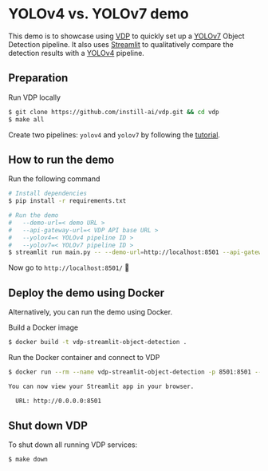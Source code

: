 # YOLOv4 vs. YOLOv7 demo

This demo is to showcase using [VDP](https://github.com/instill-ai/vdp) to quickly set up a [YOLOv7](https://github.com/WongKinYiu/yolov7) Object Detection pipeline. It also uses [Streamlit](https://streamlit.io) to qualitatively compare the detection results with a [YOLOv4](https://github.com/AlexeyAB/darknet) pipeline.

## Preparation
Run VDP locally

```bash
$ git clone https://github.com/instill-ai/vdp.git && cd vdp
$ make all
```

 Create two pipelines: `yolov4` and `yolov7` by following the [tutorial](https://www.instill.tech/tutorials/vdp-streamlit-yolov7).

## How to run the demo
Run the following command
```bash
# Install dependencies
$ pip install -r requirements.txt

# Run the demo
#   --demo-url=< demo URL >
#   --api-gateway-url=< VDP API base URL >
#   --yolov4=< YOLOv4 pipeline ID >
#   --yolov7=< YOLOv7 pipeline ID >
$ streamlit run main.py -- --demo-url=http://localhost:8501 --api-gateway-url=http://localhost:8080 --yolov4=yolov4 --yolov7=yolov7
```
Now go to `http://localhost:8501/` 🎉

## Deploy the demo using Docker
Alternatively, you can run the demo using Docker.

Build a Docker image
```bash
$ docker build -t vdp-streamlit-object-detection .
```
Run the Docker container and connect to VDP
```bash
$ docker run --rm --name vdp-streamlit-object-detection -p 8501:8501 --network instill-network vdp-streamlit-object-detection -- --demo-url=http://localhost:8501 --api-gateway-url=http://api-gateway:8080 --yolov4=yolov4 --yolov7=yolov7

You can now view your Streamlit app in your browser.

  URL: http://0.0.0.0:8501

```

## Shut down VDP

To shut down all running VDP services:
```
$ make down
```

